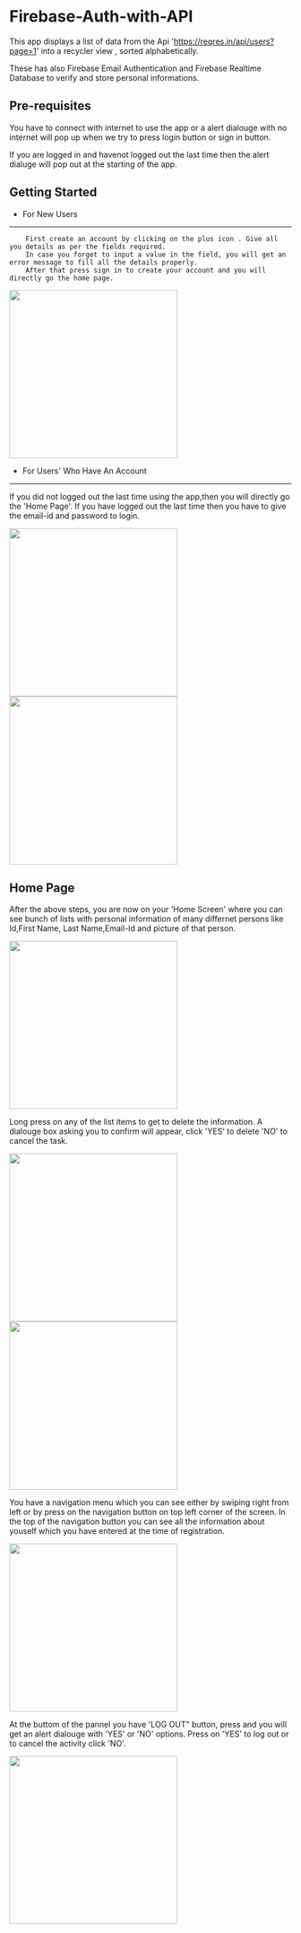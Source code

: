 
Firebase-Auth-with-API
===================================

This app displays a list of data from the Api 'https://reqres.in/api/users?page=1' into a recycler view , sorted alphabetically.

These has also Firebase Email Authentication and Firebase Realtime Database to verify and store personal informations.

Pre-requisites
--------------

You have to connect with internet to use the app or a alert dialouge with no internet will pop up when we try to press login button or sign in button.

If you are logged in and havenot logged out the last time then the alert dialuge will pop out at the starting of the app.


Getting Started
---------------

  * For New Users
-------------------

        First create an account by clicking on the plus icon . Give all you details as per the fields required.
        In case you forget to input a value in the field, you will get an error message to fill all the details properly.
        After that press sign in to create your account and you will directly go the home page.

<img src="https://github.com/Jarvis-byte/Firebase-Auth-with-API/blob/master/New User.jpeg" width="300"/>

  * For Users' Who Have An Account
-------------------
 If you  did not logged out the last time using the app,then you will directly go the 'Home Page'.
 If you have logged out the last time then you have to give the email-id and password to login.

<img src="https://github.com/Jarvis-byte/Firebase-Auth-with-API/blob/master/Before Login.jpeg" width="300"/> <img src="https://github.com/Jarvis-byte/Firebase-Auth-with-API/blob/master/Login After.jpeg" width="300"/> 

Home Page
-------

After the above steps, you are now on your 'Home Screen' where you can see bunch of lists with personal information of many differnet persons like
Id,First Name, Last Name,Email-Id and picture of that person.

<img src="https://github.com/Jarvis-byte/Firebase-Auth-with-API/blob/master/Loading data.jpeg" width="300"/> 

Long press on any of the list items to get to delete the information. A dialouge box asking you to confirm will appear, click 'YES' to delete 'NO' to cancel the task.

<img src="https://github.com/Jarvis-byte/Firebase-Auth-with-API/blob/master/Delete Dialouge.jpeg" width="300"/> <img src="https://github.com/Jarvis-byte/Firebase-Auth-with-API/blob/master/Deleted Toast.jpeg" width="300"/> 

You have a navigation menu which you can see either by swiping right from left or by press on the navigation button on top left corner of the screen.
In the top of the navigation button you can see all the information about youself which you have entered at the time of registration.

<img src="https://github.com/Jarvis-byte/Firebase-Auth-with-API/blob/master/Navigation Pannel.jpeg" width="300"/>

At the buttom of the pannel you have 'LOG OUT" button, press and you will get an alert dialouge with 'YES' or 'NO' options. Press on 'YES' to log out or to cancel the activity click 'NO'.

<img src="https://github.com/Jarvis-byte/Firebase-Auth-with-API/blob/master/Log Out.jpeg" width="300"/>





